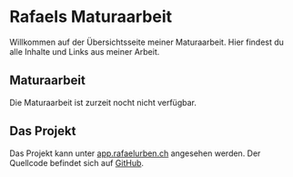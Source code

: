 # Rafaels Maturaarbeit

Willkommen auf der Übersichtsseite meiner Maturaarbeit. Hier findest du alle Inhalte und Links aus meiner Arbeit.

## Maturaarbeit

Die Maturaarbeit ist zurzeit nocht nicht verfügbar.

## Das Projekt

Das Projekt kann unter [app.rafaelurben.ch](https://app.rafaelurben.ch/teamized) angesehen werden.
Der Quellcode befindet sich auf [GitHub](https://github.com/rafaelurben/django-teamized).
